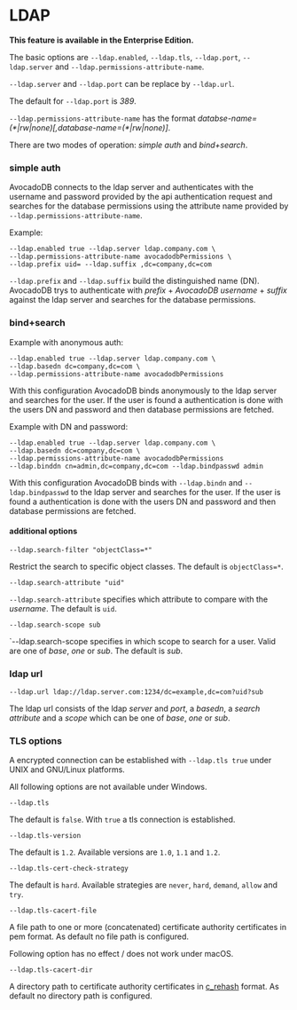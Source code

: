 LDAP
====

__This feature is available in the Enterprise Edition.__

The basic options are `--ldap.enabled`, `--ldap.tls`, `--ldap.port`, `--ldap.server` and `--ldap.permissions-attribute-name`.

`--ldap.server` and `--ldap.port` can be replace by `--ldap.url`.

The default for `--ldap.port` is *389*.

`--ldap.permissions-attribute-name` has the format *databse-name=(&#42;|rw|none)[,database-name=(&#42;|rw|none)]*.

There are two modes of operation: *simple auth* and *bind+search*.

### simple auth

AvocadoDB connects to the ldap server and authenticates with the username and password provided by the 
api authentication request and searches for the database permissions using the attribute name 
provided by `--ldap.permissions-attribute-name`.

Example:

    --ldap.enabled true --ldap.server ldap.company.com \
    --ldap.permissions-attribute-name avocadodbPermissions \
    --ldap.prefix uid= --ldap.suffix ,dc=company,dc=com

`--ldap.prefix` and `--ldap.suffix` build the distinguished name (DN). AvocadoDB trys to authenticate
with *prefix* + *AvocadoDB username* + *suffix* against the ldap server and searches for the database permissions.

### bind+search

Example with anonymous auth:

    --ldap.enabled true --ldap.server ldap.company.com \
    --ldap.basedn dc=company,dc=com \
    --ldap.permissions-attribute-name avocadodbPermissions

With this configuration AvocadoDB binds anonymously to the ldap server and searches for the user.
If the user is found a authentication is done with the users DN and password and then database permissions are fetched.

Example with DN and password:

    --ldap.enabled true --ldap.server ldap.company.com \
    --ldap.basedn dc=company,dc=com \
    --ldap.permissions-attribute-name avocadodbPermissions
    --ldap.binddn cn=admin,dc=company,dc=com --ldap.bindpasswd admin

With this configuration AvocadoDB binds with `--ldap.bindn` and `--ldap.bindpasswd` to the ldap server and searches for the user.
If the user is found a authentication is done with the users DN and password and then database permissions are fetched.

#### additional options


    --ldap.search-filter "objectClass=*"

Restrict the search to specific object classes. The default is `objectClass=*`.

    --ldap.search-attribute "uid"

`--ldap.search-attribute` specifies which attribute to compare with the *username*. The default is `uid`.

    --ldap.search-scope sub

`--ldap.search-scope specifies in which scope to search for a user. Valid are one of *base*, *one* or *sub*. The default is *sub*.

### ldap url

    --ldap.url ldap://ldap.server.com:1234/dc=example,dc=com?uid?sub

The ldap url consists of the ldap *server* and *port*, a *basedn*, a *search attribute* and a *scope* which can be one of *base*, *one* or *sub*.

### TLS options

A encrypted connection can be established with `--ldap.tls true` under UNIX and GNU/Linux platforms.

All following options are not available under Windows.

    --ldap.tls

The default is `false`. With `true` a tls connection is established.

    --ldap.tls-version

The default is `1.2`. Available versions are `1.0`, `1.1` and `1.2`.

    --ldap.tls-cert-check-strategy

The default is `hard`. Available strategies are `never`, `hard`, `demand`, `allow` and `try`.

    --ldap.tls-cacert-file

A file path to one or more (concatenated) certificate authority certificates in pem format.
As default no file path is configured.

Following option has no effect / does not work under macOS.

    --ldap.tls-cacert-dir

A directory path to certificate authority certificates in [c_rehash](https://www.openssl.org/docs/man1.0.2/apps/c_rehash.html) format.
As default no directory path is configured.
